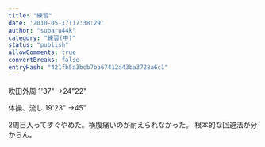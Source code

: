 ```yaml
---
title: "練習"
date: '2010-05-17T17:38:29'
author: "subaru44k"
category: "練習(中)"
status: "publish"
allowComments: true
convertBreaks: false
entryHash: "421fb5a3bcb7bb67412a43ba3728a6c1"
---
```

吹田外周
1'37"
→24"22"

体操、流し
19'23"
→45"

2周目入ってすぐやめた。横腹痛いのが耐えられなかった。
根本的な回避法が分からん。
